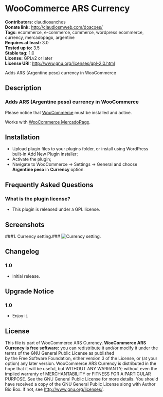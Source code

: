 # WooCommerce ARS Currency #
**Contributors:** claudiosanches  
**Donate link:** http://claudiosmweb.com/doacoes/  
**Tags:** ecommerce, e-commerce, commerce, wordpress ecommerce, currency, mercadopago, argentine  
**Requires at least:** 3.0  
**Tested up to:** 3.5  
**Stable tag:** 1.0  
**License:** GPLv2 or later  
**License URI:** http://www.gnu.org/licenses/gpl-2.0.html  

Adds ARS (Argentine peso) currency in WooCommerce

## Description ##

### Adds ARS (Argentine peso) currency in WooCommerce ###

Please notice that [WooCommerce](http://wordpress.org/extend/plugins/woocommerce/) must be installed and active.

Works with [WooCommerce MercadoPago](http://wordpress.org/extend/plugins/woocommerce-mercadopago/).

## Installation ##

* Upload plugin files to your plugins folder, or install using WordPress built-in Add New Plugin installer;
* Activate the plugin;
* Navigate to WooCommerce -> Settings -> General and choose **Argentine peso** in **Currency** option.

## Frequently Asked Questions ##

### What is the plugin license? ###

* This plugin is released under a GPL license.

## Screenshots ##

###1. Currency setting.###
![Currency setting.](http://s.wordpress.org/extend/plugins/woocommerce-ars-currency/screenshot-1.png)


## Changelog ##

### 1.0 ###

* Initial release.

## Upgrade Notice ##

### 1.0 ###

* Enjoy it.

## License ##

This file is part of WooCommerce ARS Currency.
**WooCommerce ARS Currency is free software:** you can redistribute it and/or modify it under the terms of the GNU General Public License as published  
by the Free Software Foundation, either version 3 of the License, or (at your option) any later version.
WooCommerce ARS Currency is distributed in the hope that it will be useful, but WITHOUT ANY WARRANTY; without even the implied warranty of
MERCHANTABILITY or FITNESS FOR A PARTICULAR PURPOSE. See the GNU General Public License for more details.
You should have received a copy of the GNU General Public License along with Author Bio Box. If not, see <http://www.gnu.org/licenses/>.
